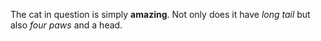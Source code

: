 The cat in question is simply **amazing**. Not only does it have *long tail* but also *four paws* and a head.

